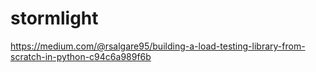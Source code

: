 # stormlight

https://medium.com/@rsalgare95/building-a-load-testing-library-from-scratch-in-python-c94c6a989f6b
